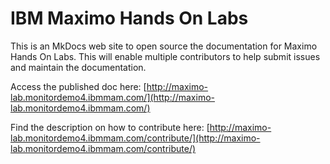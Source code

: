 # IBM Maximo Hands On Labs
This is an MkDocs web site to open source the documentation for Maximo Hands On Labs.
This will enable multiple contributors to help submit issues and maintain the documentation.

Access the published doc here: [http://maximo-lab.monitordemo4.ibmmam.com/](http://maximo-lab.monitordemo4.ibmmam.com/)



Find the description on how to contribute here: [http://maximo-lab.monitordemo4.ibmmam.com/contribute/](http://maximo-lab.monitordemo4.ibmmam.com/contribute/)
